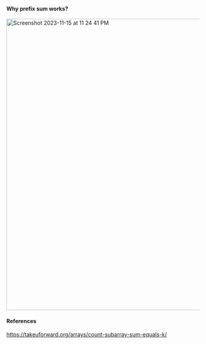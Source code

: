 #### Why prefix sum works?​
<img width="760" alt="Screenshot 2023-11-15 at 11 24 41 PM" src="https://github.com/rojagtap/leetcode/assets/42299342/e0416515-dfb5-45ef-a624-64ec743feb71">

#### References
https://takeuforward.org/arrays/count-subarray-sum-equals-k/​
